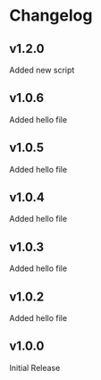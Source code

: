 # Changelog

## v1.2.0

Added new script

## v1.0.6

Added hello file

## v1.0.5

Added hello file

## v1.0.4

Added hello file

## v1.0.3

Added hello file

## v1.0.2

Added hello file

## v1.0.0

Initial Release
